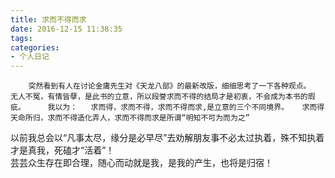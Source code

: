 ```yaml
---
title: 求而不得而求
date: 2016-12-15 11:38:35
tags:
categories:
- 个人日记
---
```

        突然看到有人在讨论金庸先生对《天龙八部》的最新改版，细细思考了一下各种观点。   无人不冤，有情皆孽，是此书的立意，所以段誉求而不得的结局才是初衷，不会成为本书的瑕疵。     我以为：   求而得，求而不得，求而不得而求,是立意的三个不同境界。   求而得天命所归，求而不得造化弄人，求而不得而求是所谓“明知不可为而为之”     
   以前我总会以“凡事太尽，缘分是必早尽”去劝解朋友事不必太过执着，殊不知执着才是真我，死磕才“活着”！     
   芸芸众生存在即合理，随心而动就是我，是我的产生，也将是归宿！  